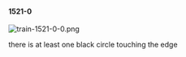 #### 1521-0
![train-1521-0-0.png](https://github.com/lil-lab/nlvr/raw/master/nlvr/train/images/37/train-1521-0-0.png "train-1521-0-0.png")

there is at least one black circle touching the edge